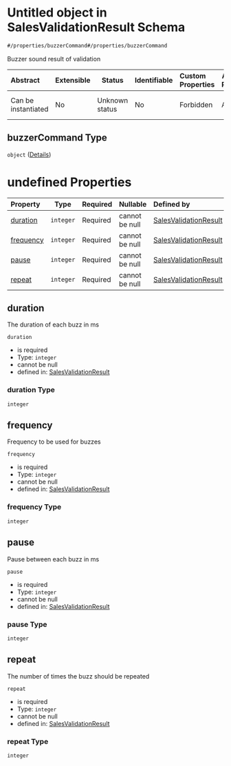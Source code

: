 # Untitled object in SalesValidationResult Schema

```txt
#/properties/buzzerCommand#/properties/buzzerCommand
```

Buzzer sound result of validation


| Abstract            | Extensible | Status         | Identifiable | Custom Properties | Additional Properties | Access Restrictions | Defined In                                                                                                                |
| :------------------ | ---------- | -------------- | ------------ | :---------------- | --------------------- | ------------------- | ------------------------------------------------------------------------------------------------------------------------- |
| Can be instantiated | No         | Unknown status | No           | Forbidden         | Allowed               | none                | [sales-validation-result.json\*](../../schema/proprietary-extensions/sales-validation-result.json "open original schema") |

## buzzerCommand Type

`object` ([Details](sales-validation-result-properties-buzzercommand.md))

# undefined Properties

| Property                | Type      | Required | Nullable       | Defined by                                                                                                                                                                                          |
| :---------------------- | --------- | -------- | -------------- | :-------------------------------------------------------------------------------------------------------------------------------------------------------------------------------------------------- |
| [duration](#duration)   | `integer` | Required | cannot be null | [SalesValidationResult](sales-validation-result-properties-buzzercommand-properties-duration.md "\#/properties/buzzerCommand/properties/duration#/properties/buzzerCommand/properties/duration")    |
| [frequency](#frequency) | `integer` | Required | cannot be null | [SalesValidationResult](sales-validation-result-properties-buzzercommand-properties-frequency.md "\#/properties/buzzerCommand/properties/frequency#/properties/buzzerCommand/properties/frequency") |
| [pause](#pause)         | `integer` | Required | cannot be null | [SalesValidationResult](sales-validation-result-properties-buzzercommand-properties-pause.md "\#/properties/buzzerCommand/properties/pause#/properties/buzzerCommand/properties/pause")             |
| [repeat](#repeat)       | `integer` | Required | cannot be null | [SalesValidationResult](sales-validation-result-properties-buzzercommand-properties-repeat.md "\#/properties/buzzerCommand/properties/repeat#/properties/buzzerCommand/properties/repeat")          |

## duration

The duration of each buzz in ms


`duration`

-   is required
-   Type: `integer`
-   cannot be null
-   defined in: [SalesValidationResult](sales-validation-result-properties-buzzercommand-properties-duration.md "\#/properties/buzzerCommand/properties/duration#/properties/buzzerCommand/properties/duration")

### duration Type

`integer`

## frequency

Frequency to be used for buzzes


`frequency`

-   is required
-   Type: `integer`
-   cannot be null
-   defined in: [SalesValidationResult](sales-validation-result-properties-buzzercommand-properties-frequency.md "\#/properties/buzzerCommand/properties/frequency#/properties/buzzerCommand/properties/frequency")

### frequency Type

`integer`

## pause

Pause between each buzz in ms


`pause`

-   is required
-   Type: `integer`
-   cannot be null
-   defined in: [SalesValidationResult](sales-validation-result-properties-buzzercommand-properties-pause.md "\#/properties/buzzerCommand/properties/pause#/properties/buzzerCommand/properties/pause")

### pause Type

`integer`

## repeat

The number of times the buzz should be repeated


`repeat`

-   is required
-   Type: `integer`
-   cannot be null
-   defined in: [SalesValidationResult](sales-validation-result-properties-buzzercommand-properties-repeat.md "\#/properties/buzzerCommand/properties/repeat#/properties/buzzerCommand/properties/repeat")

### repeat Type

`integer`
